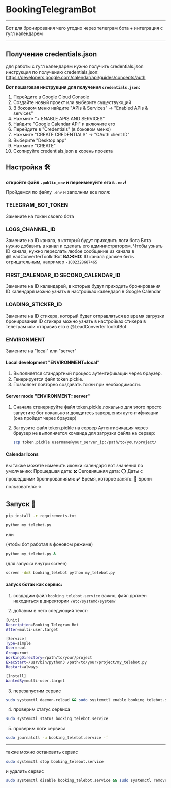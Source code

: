 # BookingTelegramBot
---

Бот для бронирования чего угодно через телеграм бота + интеграция с гугл календарем

---

## Получение credentials.json
для работы с гугл календарем нужно получить credentials.json
инструкция по получению credentials.json:
https://developers.google.com/calendar/api/guides/concepts/auth

**Вот пошаговая инструкция для получения `credentials.json`:**
1. Перейдите в Google Cloud Console
2. Создайте новый проект или выберите существующий
3. В боковом меню найдите "APIs & Services" → "Enabled APIs & services"
4. Нажмите "+ ENABLE APIS AND SERVICES"
5. Найдите "Google Calendar API" и включите его
6. Перейдите в "Credentials" (в боковом меню)
7. Нажмите "CREATE CREDENTIALS" → "OAuth client ID"
8. Выберите "Desktop app"
9. Нажмите "CREATE"
10. Скопируйте credentials.json в корень проекта



## Настройка 🛠

**откройте файл `.public_env` и переименуйте его в `.env`!**

Пройдемся по файлу `.env` и заполним все поля:

### TELEGRAM_BOT_TOKEN
Замените на токен своего бота

### LOGS_CHANNEL_ID
Замените на ID канала, в который будут приходить логи бота
Бота нужно добавить в канал и сделать его администратором.
Чтобы узнать ID канала, нужно переслать любое сообщение из канала в @LeadConverterToolkitBot
**ВАЖНО:** ID канала должен быть отрицательным, например `-1002328687465`


### FIRST_CALENDAR_ID SECOND_CALENDAR_ID
Замените на ID календарей, в которые будут приходить бронирования
ID календаря можно узнать в настройках календаря в Google Calendar

### LOADING_STICKER_ID
Замените на ID стикера, который будет отправляться во время загрузки бронирования
ID стикера можно узнать в настройках стикера в телеграм
или отправив его в @LeadConverterToolkitBot

### ENVIRONMENT
Замените на "local" или "server"

#### Local development "ENVIRONMENT=local"
1. Выполняется стандартный процесс аутентификации через браузер.
2. Генерируется файл token.pickle.
3. Позволяет повторно создавать токен при необходимости.

#### Server mode "ENVIRONMENT=server"
1. Сначала сгенерируйте файл token.pickle локально
   для этого просто запустите бот локально и дождитесь завершения аутентификации
   (она пройдет через браузер)

2. Загрузите файл token.pickle на сервер
   Аутентификация через браузер не выполняется
    команда для загрузки файла на сервер:
    ```bash
    scp token.pickle username@your_server_ip:/path/to/your/project/
    ```
#### Calendar Icons

вы также можете изменить иконки календаря
вот значения по умолчанию:
    Прошедшая дата: ✖️
    Сегодняшняя дата: ⭕️
    Даты с прошедшими бронированиями: ✔️
    Время, которое занято: 🔴
    Брони пользователя: ⭐️



## Запуск 🚀

```bash
pip install -r requirements.txt
```

```bash
python my_telebot.py
```
или

(чтобы бот работал в фоновом режиме)
```bash
python my_telebot.py &
```
(для запуска внутри screen)
```bash
screen -dmS booking_telebot python my_telebot.py
```

#### запуск ботак как сервис:
1. создадим файл `booking_telebot.service`
важно, файл должен находиться в директории `/etc/systemd/system/`

2. добавим в него следующий текст:
```bash
[Unit]
Description=Booking Telegram Bot
After=multi-user.target

[Service]
Type=simple
User=root
Group=root
WorkingDirectory=/path/to/your/project
ExecStart=/usr/bin/python3 /path/to/your/project/my_telebot.py
Restart=always

[Install]
WantedBy=multi-user.target
```

3. перезапустим сервис
```bash
sudo systemctl daemon-reload && sudo systemctl enable booking_telebot.service && sudo systemctl start booking_telebot.service
```

4. проверим статус сервиса
```bash
sudo systemctl status booking_telebot.service
```

5. проверим логи сервиса
```bash
sudo journalctl -u booking_telebot.service -f
```
---
также можно остановить сервис
```bash
sudo systemctl stop booking_telebot.service
```

и удалить сервис
```bash
sudo systemctl disable booking_telebot.service && sudo systemctl remove booking_telebot.service
```